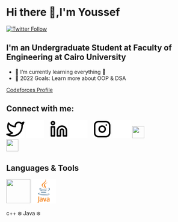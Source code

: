 # Hi there 👋,I'm Youssef


[![Twitter Follow](https://img.shields.io/twitter/follow/yoyobunt?color=1DA1F2&logo=twitter&style=for-the-badge)](https://twitter.com/yoyobunt)
## I'm an Undergraduate Student at Faculty of Engineering at Cairo University

- 🌱 I’m currently learning everything 🤣
- 🥅 2022 Goals: Learn more about OOP & DSA
 
 [Codeforces Profile](https://codeforces.com/profile/yoyobunt)
 

 ## Connect with me:

[![Twitter](./img/twitter-light.svg)](https://twitter.com/yoyobunt#gh-light-mode-only)
[![Twitter](./img/twitter-dark.svg)](https://twitter.com/yoyobunt#gh-dark-mode-only)
&nbsp;&nbsp;
[![Linkedin](./img/linkedin-light.svg)]([linkedin]#gh-light-mode-only)
[![Linkedin](./img/linkedin-dark.svg)]([linkedin]#gh-dark-mode-only)
&nbsp;&nbsp;
[![Instagram](./img/instagram-light.svg)](https://www.instagram.com/youssef_ashraf71/#gh-light-mode-only)
[![Instagram](./img/instagram-dark.svg)](https://www.instagram.com/youssef_ashraf71/#gh-dark-mode-only)
      [<img height="32" width="32" src="https://cdn.jsdelivr.net/npm/simple-icons@v6/icons/codeforces.svg" />](https://codeforces.com/profile/yoyobunt)   
  [<img height="32" width="32" src="https://cdn.jsdelivr.net/npm/simple-icons@v6/icons/facebook.svg" />](https://www.facebook.com/profile.php?id=100004525787159)




##  Languages & Tools
 <img height="64" width="64" src="https://user-images.githubusercontent.com/83988379/164882289-f3a7dc62-2f06-462e-8f32-fbac0cf18218.png" /> <img height="64" width="64" src="https://raw.githubusercontent.com/github/explore/5b3600551e122a3277c2c5368af2ad5725ffa9a1/topics/java/java.png
" />


 
c++  ❄️
Java ❄️











[twitter]: https://twitter.com/yoyobunt
[instagram]: https://www.instagram.com/youssef_ashraf71/
[linkedin]: https://linkedin.com/in/
